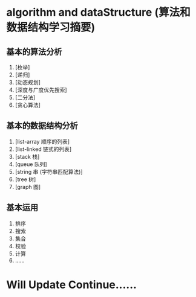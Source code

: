 # algorithm and dataStructure (算法和数据结构学习摘要)

## 基本的算法分析

1. [枚举]
2. [递归]
3. [动态规划]
4. [深度与广度优先搜索]
5. [二分法]
6. [贪心算法]

## 基本的数据结构分析

1. [list-array 顺序的列表]
2. [list-linked 链式的列表]
3. [stack 栈]
4. [queue 队列]
5. [string 串 (字符串匹配算法)]
6. [tree 树]
7. [graph 图]

## 基本运用

1. 排序
2. 搜索
3. 集合
4. 校验
5. 计算
6. ......

# Will Update Continue......
